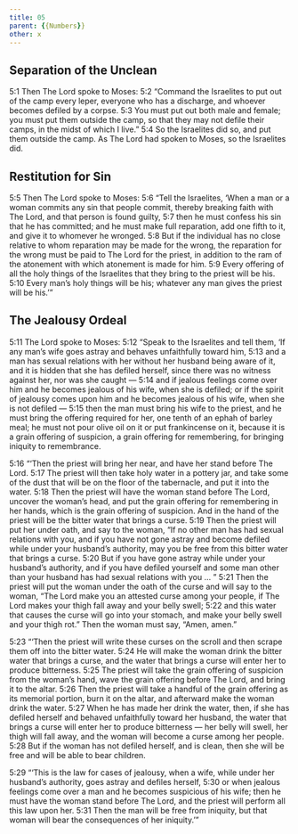 ```yaml
---
title: 05
parent: {{Numbers}}
other: x
---
```



## Separation of the Unclean

<a name="5:1">5:1</a> Then The Lord spoke to Moses: <a name="5:2">5:2</a> “Command the Israelites to put out of the camp every leper, everyone who has a discharge, and whoever becomes defiled by a corpse. <a name="5:3">5:3</a> You must put out both male and female; you must put them outside the camp, so that they may not defile their camps, in the midst of which I live.” <a name="5:4">5:4</a> So the Israelites did so, and put them outside the camp. As The Lord had spoken to Moses, so the Israelites did.

## Restitution for Sin

<a name="5:5">5:5</a> Then The Lord spoke to Moses: <a name="5:6">5:6</a> “Tell the Israelites, ‘When a man or a woman commits any sin that people commit, thereby breaking faith with The Lord, and that person is found guilty, <a name="5:7">5:7</a> then he must confess his sin that he has committed; and he must make full reparation, add one fifth to it, and give it to whomever he wronged. <a name="5:8">5:8</a> But if the individual has no close relative to whom reparation may be made for the wrong, the reparation for the wrong must be paid to The Lord for the priest, in addition to the ram of the atonement with which atonement is made for him. <a name="5:9">5:9</a> Every offering of all the holy things of the Israelites that they bring to the priest will be his. <a name="5:10">5:10</a> Every man’s holy things will be his; whatever any man gives the priest will be his.’”

## The Jealousy Ordeal

<a name="5:11">5:11</a> The Lord spoke to Moses: <a name="5:12">5:12</a> “Speak to the Israelites and tell them, ‘If any man’s wife goes astray and behaves unfaithfully toward him, <a name="5:13">5:13</a> and a man has sexual relations with her without her husband being aware of it, and it is hidden that she has defiled herself, since there was no witness against her, nor was she caught — <a name="5:14">5:14</a> and if jealous feelings come over him and he becomes jealous of his wife, when she is defiled; or if the spirit of jealousy comes upon him and he becomes jealous of his wife, when she is not defiled — <a name="5:15">5:15</a> then the man must bring his wife to the priest, and he must bring the offering required for her, one tenth of an ephah of barley meal; he must not pour olive oil on it or put frankincense on it, because it is a grain offering of suspicion, a grain offering for remembering, for bringing iniquity to remembrance.

<a name="5:16">5:16</a> “‘Then the priest will bring her near, and have her stand before The Lord. <a name="5:17">5:17</a> The priest will then take holy water in a pottery jar, and take some of the dust that will be on the floor of the tabernacle, and put it into the water. <a name="5:18">5:18</a> Then the priest will have the woman stand before The Lord, uncover the woman’s head, and put the grain offering for remembering in her hands, which is the grain offering of suspicion. And in the hand of the priest will be the bitter water that brings a curse. <a name="5:19">5:19</a> Then the priest will put her under oath, and say to the woman, “If no other man has had sexual relations with you, and if you have not gone astray and become defiled while under your husband’s authority, may you be free from this bitter water that brings a curse. <a name="5:20">5:20</a> But if you have gone astray while under your husband’s authority, and if you have defiled yourself and some man other than your husband has had sexual relations with you … ” <a name="5:21">5:21</a> Then the priest will put the woman under the oath of the curse and will say to the woman, “The Lord make you an attested curse among your people, if The Lord makes your thigh fall away and your belly swell; <a name="5:22">5:22</a> and this water that causes the curse will go into your stomach, and make your belly swell and your thigh rot.” Then the woman must say, “Amen, amen.”

<a name="5:23">5:23</a> “‘Then the priest will write these curses on the scroll and then scrape them off into the bitter water. <a name="5:24">5:24</a> He will make the woman drink the bitter water that brings a curse, and the water that brings a curse will enter her to produce bitterness. <a name="5:25">5:25</a> The priest will take the grain offering of suspicion from the woman’s hand, wave the grain offering before The Lord, and bring it to the altar. <a name="5:26">5:26</a> Then the priest will take a handful of the grain offering as its memorial portion, burn it on the altar, and afterward make the woman drink the water. <a name="5:27">5:27</a> When he has made her drink the water, then, if she has defiled herself and behaved unfaithfully toward her husband, the water that brings a curse will enter her to produce bitterness — her belly will swell, her thigh will fall away, and the woman will become a curse among her people. <a name="5:28">5:28</a> But if the woman has not defiled herself, and is clean, then she will be free and will be able to bear children.

<a name="5:29">5:29</a> “‘This is the law for cases of jealousy, when a wife, while under her husband’s authority, goes astray and defiles herself, <a name="5:30">5:30</a> or when jealous feelings come over a man and he becomes suspicious of his wife; then he must have the woman stand before The Lord, and the priest will perform all this law upon her. <a name="5:31">5:31</a> Then the man will be free from iniquity, but that woman will bear the consequences of her iniquity.’”

